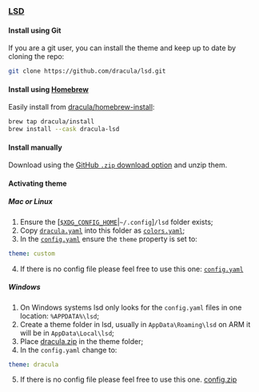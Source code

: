 ### [LSD](https://github.com/lsd-rs/lsd)

#### Install using Git

If you are a git user, you can install the theme and keep up to date by cloning the repo:

```bash
git clone https://github.com/dracula/lsd.git
```

#### Install using [Homebrew](https://brew.sh)

Easily install from [dracula/homebrew-install](https://github.com/dracula/homebrew-install):

```sh
brew tap dracula/install
brew install --cask dracula-lsd
```

#### Install manually

Download using the [GitHub `.zip` download option](https://github.com/dracula/lsd/archive/refs/heads/main.zip) and unzip them.

#### Activating theme

##### Mac or Linux

1.  Ensure the [[`$XDG_CONFIG_HOME`](https://specifications.freedesktop.org/basedir-spec/latest)|`~/.config`]`/lsd` folder exists;
2.  Copy [`dracula.yaml`](https://github.com/dracula/lsd/blob/main/dracula.yaml) into this folder as [`colors.yaml`](https://github.com/lsd-rs/lsd#color-theme);
3.  In the [`config.yaml`](https://github.com/lsd-rs/lsd#config-file-content) ensure the `theme` property is set to:

```yaml
theme: custom
```

4.  If there is no config file please feel free to use this one: [`config.yaml`](https://github.com/dracula/lsd/blob/main/config.yaml)

##### Windows

1.  On Windows systems lsd only looks for the `config.yaml` files in one location: `%APPDATA%\lsd`;
2.  Create a theme folder in lsd, usually in `AppData\Roaming\lsd` on ARM it will be in `AppData\Local\lsd`;
3.  Place [dracula.zip](https://github.com/dracula/lsd/files/11517536/dracula.zip) in the theme folder;
4.  In the `config.yaml` change to:

```yaml
theme: dracula
```

5.  If there is no config file please feel free to use this one. [config.zip](https://github.com/dracula/lsd/files/11517553/config.zip)

